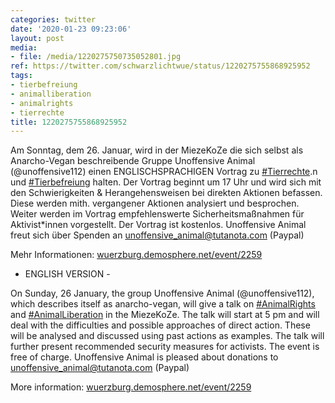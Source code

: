 ```yaml
---
categories: twitter
date: '2020-01-23 09:23:06'
layout: post
media:
- file: /media/1220275750735052801.jpg
ref: https://twitter.com/schwarzlichtwue/status/1220275755868925952
tags:
- tierbefreiung
- animalliberation
- animalrights
- tierrechte
title: 1220275755868925952
---
```

Am Sonntag, dem 26. Januar, wird in der MiezeKoZe die sich selbst als Anarcho-Vegan beschreibende Gruppe Unoffensive Animal (@unoffensive112) einen ENGLISCHSPRACHIGEN Vortrag zu [#Tierrechte](/t/tierrechte).n und [#Tierbefreiung](/t/tierbefreiung) halten. 
Der Vortrag beginnt um 17 Uhr und wird sich mit den Schwierigkeiten &amp; Herangehensweisen bei direkten Aktionen befassen. Diese werden mith. vergangener Aktionen analysiert und besprochen. Weiter werden im Vortrag empfehlenswerte Sicherheitsmaßnahmen für Aktivist\*innen vorgestellt.
Der Vortrag ist kostenlos. Unoffensive Animal freut sich über Spenden an unoffensive_animal@tutanota.com (Paypal)



Mehr Informationen: [wuerzburg.demosphere.net/event/2259](https://wuerzburg.demosphere.net/event/2259)
- ENGLISH VERSION -



On Sunday, 26 January, the group Unoffensive Animal (@unoffensive112), which describes itself as anarcho-vegan, will give a talk on [#AnimalRights](/t/animalrights) and [#AnimalLiberation](/t/animalliberation) in the MiezeKoZe.
The talk will start at 5 pm and will deal with the difficulties and possible approaches of direct action. These will be analysed and discussed using past actions as examples. The talk will further present recommended security measures for activists.
The event is free of charge. Unoffensive Animal is pleased about donations to unoffensive_animal@tutanota.com (Paypal)



More information: [wuerzburg.demosphere.net/event/2259](https://wuerzburg.demosphere.net/event/2259)